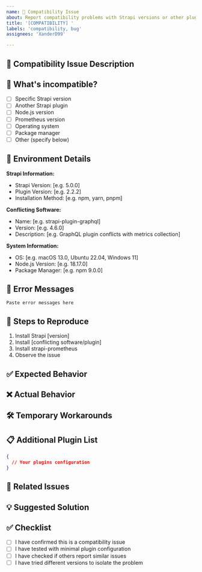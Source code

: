 ```yaml
---
name: 🔌 Compatibility Issue  
about: Report compatibility problems with Strapi versions or other plugins
title: '[COMPATIBILITY] '
labels: 'compatibility, bug'
assignees: 'XanderD99'

---
```


## 🔌 Compatibility Issue Description
<!-- Describe the compatibility problem you're experiencing -->

## 🎯 What's incompatible?
<!-- Check all that apply -->

- [ ] Specific Strapi version
- [ ] Another Strapi plugin
- [ ] Node.js version  
- [ ] Prometheus version
- [ ] Operating system
- [ ] Package manager
- [ ] Other (specify below)

## 📱 Environment Details

**Strapi Information:**

- Strapi Version: [e.g. 5.0.0]
- Plugin Version: [e.g. 2.2.2]
- Installation Method: [e.g. npm, yarn, pnpm]

**Conflicting Software:**

- Name: [e.g. strapi-plugin-graphql]
- Version: [e.g. 4.6.0]
- Description: [e.g. GraphQL plugin conflicts with metrics collection]

**System Information:**

- OS: [e.g. macOS 13.0, Ubuntu 22.04, Windows 11]
- Node.js Version: [e.g. 18.17.0]
- Package Manager: [e.g. npm 9.0.0]

## 🚫 Error Messages
<!-- Share any error messages or stack traces -->

```text
Paste error messages here
```

## 🔄 Steps to Reproduce

1. Install Strapi [version]
2. Install [conflicting software/plugin]
3. Install strapi-prometheus
4. Observe the issue

## ✅ Expected Behavior
<!-- What should happen in a compatible environment? -->

## ❌ Actual Behavior  
<!-- What actually happens? -->

## 🛠️ Temporary Workarounds
<!-- Have you found any temporary solutions? -->

## 📋 Additional Plugin List
<!-- List all other plugins in your Strapi installation -->

```json
{
  // Your plugins configuration
}
```

## 🔗 Related Issues
<!-- Link to any related compatibility issues -->

## 💡 Suggested Solution
<!-- If you have ideas for fixing this compatibility issue -->

## ✅ Checklist

- [ ] I have confirmed this is a compatibility issue
- [ ] I have tested with minimal plugin configuration
- [ ] I have checked if others report similar issues
- [ ] I have tried different versions to isolate the problem
